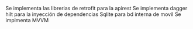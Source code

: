 Se implementa las librerias de retrofit para la apirest
Se implementa dagger hilt para la inyección de dependencias
Sqlite para bd interna de movil
Se implmenta MVVM

